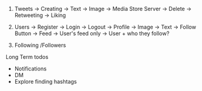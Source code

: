 1. Tweets
  -> Creating
    -> Text
    -> Image -> Media Store Server
  -> Delete
  -> Retweeting
  -> Liking

2. Users
  -> Register
  -> Login
  -> Logout
  -> Profile
    -> Image
    -> Text
    -> Follow Button
  -> Feed
    -> User's feed only
    -> User + who they follow?

3. Following /Followers

Long Term todos
- Notifications
- DM
- Explore finding hashtags